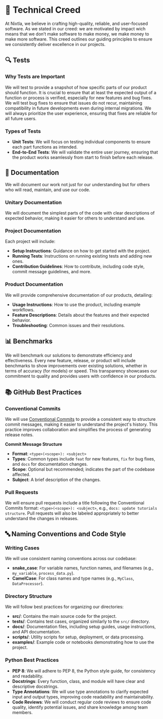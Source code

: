 # 💙 Technical Creed

At Nixtla, we believe in crafting high-quality, reliable, and user-focused software. As we stated in our creed: we are motivated by impact wich means that we don’t make software to make money, we make money to make more software. 
This creed outlines our guiding principles to ensure we consistently deliver excellence in our projects. 

## 🔍 Tests

### Why Tests are Important
We will test to provide a snapshot of how specific parts of our product should function. It is crucial to ensure that at least the expected output of a function or process is verified, especially for new features and bug fixes. We will test bug fixes to ensure that issues do not recur, maintaining compatibility in future developments even during internal migrations. We will always prioritize the user experience, ensuring that fixes are reliable for all future users.

### Types of Tests
- **Unit Tests**: We will focus on testing individual components to ensure each part functions as intended.
- **End-to-End Tests**: We will validate the entire user journey, ensuring that the product works seamlessly from start to finish before each release.

## 📝 Documentation

We will document our work not just for our understanding but for others who will read, maintain, and use our code.

### Unitary Documentation
We will document the simplest parts of the code with clear descriptions of expected behavior, making it easier for others to understand and use.

### Project Documentation
Each project will include:
- **Setup Instructions**: Guidance on how to get started with the project.
- **Running Tests**: Instructions on running existing tests and adding new ones.
- **Contribution Guidelines**: How to contribute, including code style, commit message guidelines, and more.

### Product Documentation
We will provide comprehensive documentation of our products, detailing:
- **Usage Instructions**: How to use the product, including example workflows.
- **Feature Descriptions**: Details about the features and their expected behavior.
- **Troubleshooting**: Common issues and their resolutions.

## 📊 Benchmarks

We will benchmark our solutions to demonstrate efficiency and effectiveness. Every new feature, release, or product will include benchmarks to show improvements over existing solutions, whether in terms of accuracy (for models) or speed. This transparency showcases our commitment to quality and provides users with confidence in our products.

## 📚 GitHub Best Practices

### Conventional Commits
We will use [Conventional Commits](https://www.conventionalcommits.org/en/v1.0.0/) to provide a consistent way to structure commit messages, making it easier to understand the project's history. This practice improves collaboration and simplifies the process of generating release notes.

**Commit Message Structure**
- **Format**: `<type>(<scope>): <subject>`
- **Types**: Common types include `feat` for new features, `fix` for bug fixes, and `docs` for documentation changes.
- **Scope**: Optional but recommended; indicates the part of the codebase affected.
- **Subject**: A brief description of the changes.

### Pull Requests
We will ensure pull requests include a title following the Conventional Commits format: `<type>(<scope>): <subject>`, e.g., `docs: update tutorials structure`. Pull requests will also be labeled appropriately to better understand the changes in releases.

## 🔤 Naming Conventions and Code Style

### Writing Cases
We will use consistent naming conventions across our codebase:
- **snake_case**: For variable names, function names, and filenames (e.g., `my_variable`, `process_data.py`).
- **CamelCase**: For class names and type names (e.g., `MyClass`, `DataProcessor`).

### Directory Structure
We will follow best practices for organizing our directories:
- **src/**: Contains the main source code for the project.
- **tests/**: Contains test cases, organized similarly to the `src/` directory.
- **docs/**: Documentation files, including setup guides, usage instructions, and API documentation.
- **scripts/**: Utility scripts for setup, deployment, or data processing.
- **examples/**: Example code or notebooks demonstrating how to use the project.

### Python Best Practices
- **PEP 8**: We will adhere to PEP 8, the Python style guide, for consistency and readability.
- **Docstrings**: Every function, class, and module will have clear and descriptive docstrings.
- **Type Annotations**: We will use type annotations to clarify expected input and output types, improving code readability and maintainability.
- **Code Reviews**: We will conduct regular code reviews to ensure code quality, identify potential issues, and share knowledge among team members.
